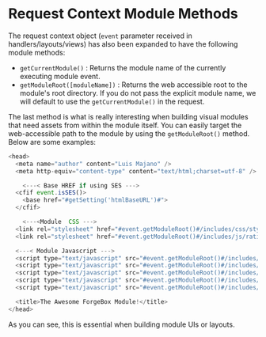 # Request Context Module Methods

The request context object \(`event` parameter received in handlers/layouts/views\) has also been expanded to have the following module methods:

* `getCurrentModule()` : Returns the module name of the currently executing module event.
* `getModuleRoot([moduleName])` : Returns the web accessible root to the module's root directory. If you do not pass the explicit module name, we will default to use the `getCurrentModule()` in the request.

The last method is what is really interesting when building visual modules that need assets from within the module itself. You can easily target the web-accessible path to the module by using the `getModuleRoot()` method. Below are some examples:

```javascript
<head>
  <meta name="author" content="Luis Majano" />
  <meta http-equiv="content-type" content="text/html;charset=utf-8" />

    <---< Base HREF if using SES --->
  <cfif event.isSES()>
    <base href="#getSetting('htmlBaseURL')#">
  </cfif>

    <---<Module  CSS --->
  <link rel="stylesheet" href="#event.getModuleRoot()#/includes/css/style.css" type="text/css" />
  <link rel="stylesheet" href="#event.getModuleRoot()#/includes/js/ratings/jquery.ratings.css" type="text/css" />

  <---< Module Javascript --->
  <script type="text/javascript" src="#event.getModuleRoot()#/includes/js/jquery-latest.pack.js"></script>
  <script type="text/javascript" src="#event.getModuleRoot()#/includes/js/forgebox.js"></script>
  <script type="text/javascript" src="#event.getModuleRoot()#/includes/js/jquery.simplemodal-latest.min.js"></script>
  <script type="text/javascript" src="#event.getModuleRoot()#/includes/js/jquery.uidivfilter.js"></script>
  <script type="text/javascript" src="#event.getModuleRoot()#/includes/js/ratings/jquery.ratings.pack.js"></script>

  <title>The Awesome ForgeBox Module!</title>
</head>
```

As you can see, this is essential when building module UIs or layouts.

